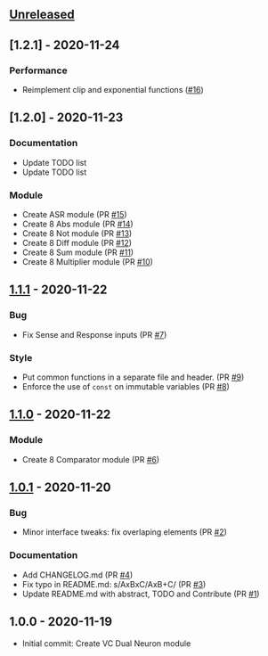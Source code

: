 <a name="unreleased"></a>
## [Unreleased]


<a name="1.2.1"></a>
## [1.2.1] - 2020-11-24
### Performance
- Reimplement clip and exponential functions ([#16](https://github.com/denischevalier/StalysVCVPlugin/issues/16))


<a name="1.2.0"></a>
## [1.2.0] - 2020-11-23
### Documentation
- Update TODO list
- Update TODO list

### Module
- Create ASR module (PR [#15](https://github.com/denischevalier/StalysVCVPlugin/issues/15))
- Create 8 Abs module (PR [#14](https://github.com/denischevalier/StalysVCVPlugin/issues/14))
- Create 8 Not module (PR [#13](https://github.com/denischevalier/StalysVCVPlugin/issues/13))
- Create 8 Diff module (PR [#12](https://github.com/denischevalier/StalysVCVPlugin/issues/12))
- Create 8 Sum module (PR [#11](https://github.com/denischevalier/StalysVCVPlugin/issues/11))
- Create 8 Multiplier module (PR [#10](https://github.com/denischevalier/StalysVCVPlugin/issues/10))


<a name="1.1.1"></a>
## [1.1.1] - 2020-11-22
### Bug
- Fix Sense and Response inputs (PR [#7](https://github.com/denischevalier/StalysVCVPlugin/issues/7))

### Style
- Put common functions in a separate file and header. (PR [#9](https://github.com/denischevalier/StalysVCVPlugin/issues/9))
- Enforce the use of `const` on immutable variables (PR [#8](https://github.com/denischevalier/StalysVCVPlugin/issues/8))


<a name="1.1.0"></a>
## [1.1.0] - 2020-11-22
### Module
- Create 8 Comparator module (PR [#6](https://github.com/denischevalier/StalysVCVPlugin/issues/6))


<a name="1.0.1"></a>
## [1.0.1] - 2020-11-20
### Bug
- Minor interface tweaks: fix overlaping elements (PR [#2](https://github.com/denischevalier/StalysVCVPlugin/issues/2))

### Documentation
- Add CHANGELOG.md (PR [#4](https://github.com/denischevalier/StalysVCVPlugin/issues/4))
- Fix typo in README.md: s/AxBxC/AxB+C/ (PR [#3](https://github.com/denischevalier/StalysVCVPlugin/issues/3))
- Update README.md with abstract, TODO and Contribute (PR [#1](https://github.com/denischevalier/StalysVCVPlugin/issues/1))


<a name="1.0.0"></a>
## 1.0.0 - 2020-11-19
- Initial commit: Create VC Dual Neuron module

[Unreleased]: https://github.com/denischevalier/StalysVCVPlugin/compare/1.1.1...HEAD
[1.1.1]: https://github.com/denischevalier/StalysVCVPlugin/compare/1.1.0...1.1.1
[1.1.0]: https://github.com/denischevalier/StalysVCVPlugin/compare/1.0.1...1.1.0
[1.0.1]: https://github.com/denischevalier/StalysVCVPlugin/compare/1.0.0...1.0.1
